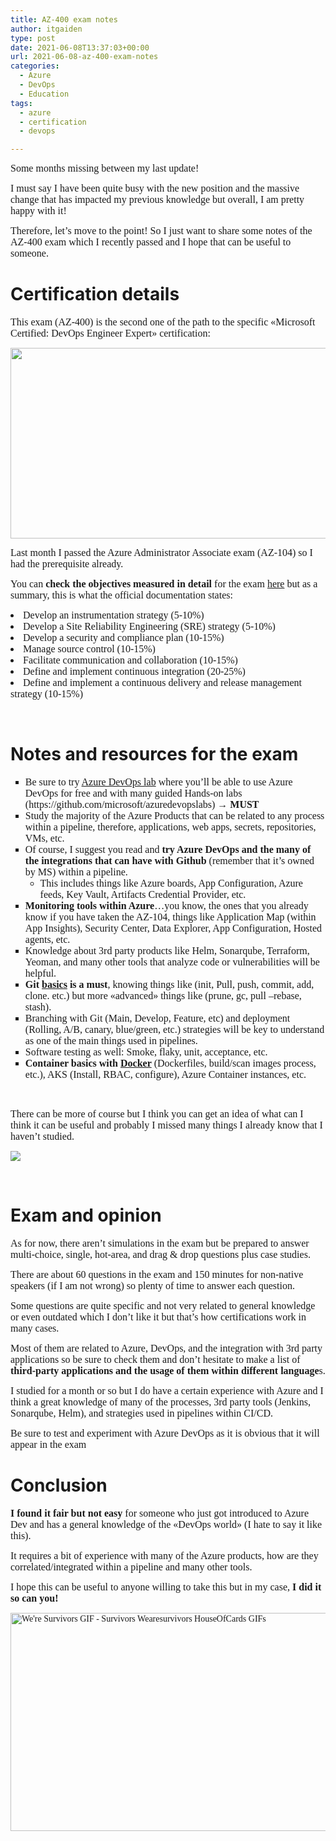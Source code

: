 ```yaml
---
title: AZ-400 exam notes
author: itgaiden
type: post
date: 2021-06-08T13:37:03+00:00
url: 2021-06-08-az-400-exam-notes
categories:
  - Azure
  - DevOps
  - Education
tags:
  - azure
  - certification
  - devops

---
```

<span style="font-family: Nunito; font-size: 16px;">Some months missing between my last update!</span>

<span style="font-family: Nunito; font-size: 16px;">I must say I have been quite busy with the new position and the massive change that has impacted my previous knowledge but overall, I am pretty happy with it!</span>

<span style="font-family: Nunito; font-size: 16px;">Therefore, let&#8217;s move to the point! So I just want to share some notes of the AZ-400 exam which I recently passed and I hope that can be useful to someone.</span>

# 

# Certification details

<span style="font-family: Nunito; font-size: 16px;">This exam (AZ-400) is the second one of the path to the specific «Microsoft Certified: DevOps Engineer Expert» certification:</span>

<span style="font-family: Nunito; font-size: 16px;"><img loading="lazy" class="alignnone wp-image-1911 size-full" src="/wp-content/uploads/2021/06/Paths.png" alt="" width="1014" height="305" srcset="/wp-content/uploads/2021/06/Paths.png 1014w, /wp-content/uploads/2021/06/Paths-300x90.png 300w, /wp-content/uploads/2021/06/Paths-768x231.png 768w" sizes="(max-width: 1014px) 100vw, 1014px" /></span>

<span style="font-family: Nunito; font-size: 16px;">Last month I passed the Azure Administrator Associate exam (AZ-104) so I had the prerequisite already.</span>

<span style="font-family: Nunito; font-size: 16px;">You can<strong> check the objectives measured in detail</strong> for the exam <a href="https://query.prod.cms.rt.microsoft.com/cms/api/am/binary/RE3VP8d">here</a> but as a summary, this is what the official documentation states:</span>

<li class="font-size-s">
  <span style="font-family: Nunito; font-size: 16px;">Develop an instrumentation strategy (5-10%)</span>
</li>
<li class="font-size-s">
  <span style="font-family: Nunito; font-size: 16px;">Develop a Site Reliability Engineering (SRE) strategy (5-10%)</span>
</li>
<li class="font-size-s">
  <span style="font-family: Nunito; font-size: 16px;">Develop a security and compliance plan (10-15%)</span>
</li>
<li class="font-size-s">
  <span style="font-family: Nunito; font-size: 16px;">Manage source control (10-15%)</span>
</li>
<li class="font-size-s">
  <span style="font-family: Nunito; font-size: 16px;">Facilitate communication and collaboration (10-15%)</span>
</li>
<li class="font-size-s">
  <span style="font-family: Nunito; font-size: 16px;">Define and implement continuous integration (20-25%)</span>
</li>
<li class="font-size-s">
  <span style="font-family: Nunito; font-size: 16px;">Define and implement a continuous delivery and release management strategy (10-15%)</span>
</li>

&nbsp;

# Notes and resources for the exam

<ul style="list-style-type: square;">
  <li>
    <span style="font-family: Nunito; font-size: 16px;">Be sure to try <a href="https://azuredevopslabs.com">Azure DevOps lab</a> where you&#8217;ll be able to use Azure DevOps for free and with many guided Hands-on labs (https://github.com/microsoft/azuredevopslabs) → <strong>MUST<br /> </strong></span>
  </li>
  <li>
    <span style="font-family: Nunito; font-size: 16px;"><span style="font-family: Nunito; font-size: 16px;">Study the majority of the Azure Products that can be related to any process within a pipeline, therefore, applications, web apps, secrets, repositories, VMs, etc.</span></span>
  </li>
  <li>
    <span style="font-family: Nunito; font-size: 16px;">Of course, I suggest you read and <strong>try Azure DevOps and the many of the integrations that can have with Github</strong> (remember that it&#8217;s owned by MS) within a pipeline.</span> <ul>
      <li>
        <span style="font-family: Nunito; font-size: 16px;"><span style="font-family: Nunito; font-size: 16px;">This includes things like Azure boards, App Configuration, Azure feeds, Key Vault, Artifacts Credential Provider, etc.</span></span>
      </li>
    </ul>
  </li>
  
  <li>
    <span style="font-family: Nunito; font-size: 16px;"><span style="font-family: Nunito; font-size: 16px;"><strong>Monitoring tools within Azure</strong>&#8230;you know, the ones that you already know if you have taken the AZ-104, things like Application Map (within App Insights), Security Center, Data Explorer, App Configuration, Hosted agents, etc.</span></span>
  </li>
  <li>
    <span style="font-family: Nunito; font-size: 16px;"><span style="font-family: Nunito; font-size: 16px;">Knowledge about 3rd party products like Helm, Sonarqube, Terraform, Yeoman, and many other tools that analyze code or vulnerabilities will be helpful.</span></span>
  </li>
  <li>
    <span style="font-family: Nunito; font-size: 16px;"><span style="font-family: Nunito; font-size: 16px;"><strong>Git <a href="https://git-scm.com/book/en/v2/Git-Basics-Getting-a-Git-Repository">basics</a> is a must</strong>, knowing things like (init, Pull, push, commit, add, clone. etc.) but more «advanced» things like (prune, gc, pull &#8211;rebase, stash).</span></span>
  </li>
  <li>
    <span style="font-family: Nunito; font-size: 16px;"><span style="font-family: Nunito; font-size: 16px;">Branching with Git (Main, Develop, Feature, etc) and deployment (Rolling, A/B, canary, blue/green, etc.) strategies will be key to understand as one of the main things used in pipelines.</span></span>
  </li>
  <li>
    <span style="font-family: Nunito; font-size: 16px;"><span style="font-family: Nunito; font-size: 16px;">Software testing as well: Smoke, flaky, unit, acceptance, etc.</span></span>
  </li>
  <li>
    <span style="font-family: Nunito; font-size: 16px;"><strong>Container basics with <a href="https://docs.docker.com/develop/">Docker</a></strong> (Dockerfiles, build/scan images process, etc.), AKS (Install, RBAC, configure), Azure Container instances, etc.</span>
  </li>
</ul>

&nbsp;

<span style="font-family: Nunito; font-size: 16px;">There can be more of course but I think you can get an idea of what can I think it can be useful and probably I missed many things I already know that I haven&#8217;t studied.</span>

<span style="font-family: Nunito;"><img src="https://media.giphy.com/media/UQVSeEmqW2lChnm4OQ/giphy.gif" /></span>

&nbsp;

# Exam and opinion

<span style="font-family: Nunito; font-size: 16px;">As for now, there aren&#8217;t simulations in the exam but be prepared to answer multi-choice, single, hot-area, and drag & drop questions plus case studies.</span>

<span style="font-family: Nunito; font-size: 16px;">There are about 60 questions in the exam and 150 minutes for non-native speakers (if I am not wrong) so plenty of time to answer each question.</span>

<span style="font-family: Nunito; font-size: 16px;">Some questions are quite specific and not very related to general knowledge or even outdated which I don&#8217;t like it but that&#8217;s how certifications work in many cases.</span>

 <span style="font-family: Nunito; font-size: 16px;">Most of them are related to Azure, DevOps, and the integration with 3rd party applications so be sure to check them and don&#8217;t hesitate to make a list of <strong>third-party applications and the usage of them within different language</strong>s.</span>

<span style="font-family: Nunito; font-size: 16px;">I studied for a month or so but I do have a certain experience with Azure and I think a great knowledge of many of the processes, 3rd party tools (Jenkins, Sonarqube, Helm), and strategies used in pipelines within CI/CD. </span>

<span style="font-family: Nunito; font-size: 16px;">Be sure to test and experiment with Azure DevOps as it is obvious that it will appear in the exam 🙂</span>

# Conclusion

<span style="font-family: Nunito; font-size: 16px;"><strong>I found it fair but not easy</strong> for someone who just got introduced to Azure Dev and has a general knowledge of the «DevOps world» (I hate to say it like this).</span>

<span style="font-family: Nunito; font-size: 16px;">It requires a bit of experience with many of the Azure products, how are they correlated/integrated within a pipeline and many other tools.</span>

<span style="font-family: Nunito; font-size: 16px;">I hope this can be useful to anyone willing to take this but in my case, <strong>I did it so can you!</strong></span>

<span style="font-family: Nunito;"><img loading="lazy" class="" src="https://media1.tenor.com/images/eb3860d824952e2b3b95367ac8b3d957/tenor.gif?itemid=5217520" alt="We're Survivors GIF - Survivors Wearesurvivors HouseOfCards GIFs" width="708" height="349" /></span>

&nbsp;

&nbsp;

&nbsp;
